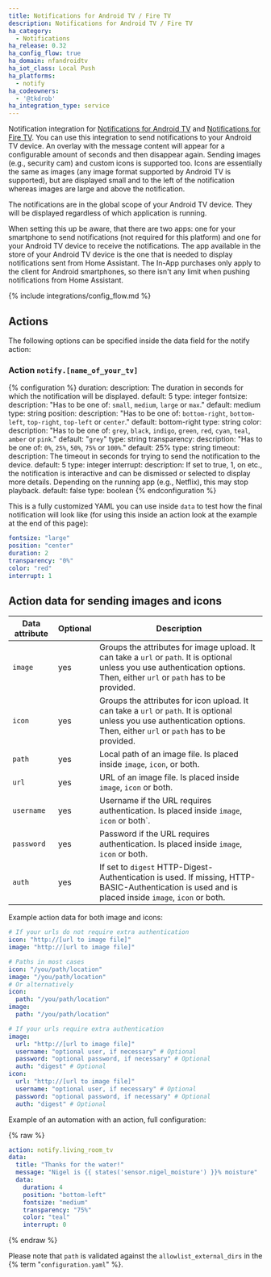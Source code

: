 ```yaml
---
title: Notifications for Android TV / Fire TV
description: Notifications for Android TV / Fire TV
ha_category:
  - Notifications
ha_release: 0.32
ha_config_flow: true
ha_domain: nfandroidtv
ha_iot_class: Local Push
ha_platforms:
  - notify
ha_codeowners:
  - '@tkdrob'
ha_integration_type: service
---
```


Notification integration for [Notifications for Android TV](https://play.google.com/store/apps/details?id=de.cyberdream.androidtv.notifications.google) and [Notifications for Fire TV](https://www.amazon.com/Christian-Fees-Notifications-for-Fire/dp/B00OESCXEK). You can use this integration to send notifications to your Android TV device. An overlay with the message content will appear for a configurable amount of seconds and then disappear again. Sending images (e.g., security cam) and custom icons is supported too. Icons are essentially the same as images (any image format supported by Android TV is supported), but are displayed small and to the left of the notification whereas images are large and above the notification.

The notifications are in the global scope of your Android TV device. They will be displayed regardless of which application is running.

When setting this up be aware, that there are two apps: one for your smartphone to send notifications (not required for this platform) and one for your Android TV device to receive the notifications. The app available in the store of your Android TV device is the one that is needed to display notifications sent from Home Assistant. The In-App purchases only apply to the client for Android smartphones, so there isn't any limit when pushing notifications from Home Assistant.

{% include integrations/config_flow.md %}

## Actions

The following options can be specified inside the data field for the notify action:

### Action `notify.[name_of_your_tv]`

{% configuration %}
duration:
  description: The duration in seconds for which the notification will be displayed.
  default: 5
  type: integer
fontsize:
  description: "Has to be one of: `small`, `medium`, `large` or `max`."
  default: medium
  type: string
position:
  description: "Has to be one of: `bottom-right`, `bottom-left`, `top-right`, `top-left` or `center`."
  default: bottom-right
  type: string
color:
  description: "Has to be one of: `grey`, `black`, `indigo`, `green`, `red`, `cyan`, `teal`, `amber` or `pink`."
  default: "`grey`"
  type: string
transparency:
  description: "Has to be one of: `0%`, `25%`, `50%`, `75%` or `100%`."
  default: 25%
  type: string
timeout:
  description: The timeout in seconds for trying to send the notification to the device.
  default: 5
  type: integer
interrupt:
  description: If set to true, 1, on etc., the notification is interactive and can be dismissed or selected to display more details. Depending on the running app (e.g., Netflix), this may stop playback.
  default: false
  type: boolean
{% endconfiguration %}

This is a fully customized YAML you can use inside `data` to test how the final notification will look like (for using this inside an action look at the example at the end of this page):

```yaml
fontsize: "large"
position: "center"
duration: 2
transparency: "0%"
color: "red"
interrupt: 1
```

## Action data for sending images and icons

| Data attribute | Optional | Description |
| ---------------------- | -------- | ----------- |
| `image`                |      yes | Groups the attributes for image upload. It can take a `url` or `path`. It is optional unless you use authentication options. Then, either `url` or `path` has to be provided. |
| `icon`                 |      yes | Groups the attributes for icon upload.  It can take a `url` or `path`. It is optional unless you use authentication options. Then, either `url` or `path` has to be provided.  |
| `path`                 |      yes | Local path of an image file. Is placed inside `image`, `icon`, or both.
| `url`                  |      yes | URL of an image file. Is placed inside `image`, `icon` or both.
| `username`             |      yes | Username if the URL requires authentication. Is placed inside `image`, `icon` or both`.
| `password`             |      yes | Password if the URL requires authentication. Is placed inside `image`, `icon` or both.
| `auth`                 |      yes | If set to `digest` HTTP-Digest-Authentication is used. If missing, HTTP-BASIC-Authentication is used and is placed inside `image`, `icon` or both.

Example action data for both image and icons:

```yaml
# If your urls do not require extra authentication
icon: "http://[url to image file]"
image: "http://[url to image file]"

# Paths in most cases
icon: "/you/path/location"
image: "/you/path/location"
# Or alternatively
icon:
  path: "/you/path/location"
image:
  path: "/you/path/location"

# If your urls require extra authentication
image:
  url: "http://[url to image file]"
  username: "optional user, if necessary" # Optional
  password: "optional password, if necessary" # Optional 
  auth: "digest" # Optional
icon:
  url: "http://[url to image file]"
  username: "optional user, if necessary" # Optional
  password: "optional password, if necessary" # Optional
  auth: "digest" # Optional
```

Example of an automation with an action, full configuration:

{% raw %}

```yaml
action: notify.living_room_tv
data:
  title: "Thanks for the water!"
  message: "Nigel is {{ states('sensor.nigel_moisture') }}% moisture"
  data:
    duration: 4
    position: "bottom-left"
    fontsize: "medium"
    transparency: "75%"
    color: "teal"
    interrupt: 0
```

{% endraw %}

Please note that `path` is validated against the `allowlist_external_dirs` in the {% term "`configuration.yaml`" %}.
